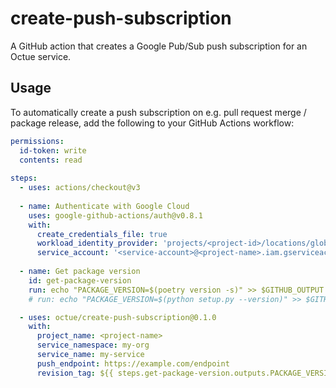 # create-push-subscription
A GitHub action that creates a Google Pub/Sub push subscription for an Octue service.

## Usage
To automatically create a push subscription on e.g. pull request merge / package release, add the following to your 
GitHub Actions workflow:

```yaml
permissions:
  id-token: write
  contents: read
  
steps:
  - uses: actions/checkout@v3
    
  - name: Authenticate with Google Cloud
    uses: google-github-actions/auth@v0.8.1
    with:
      create_credentials_file: true
      workload_identity_provider: 'projects/<project-id>/locations/global/workloadIdentityPools/<pool-name>/providers/<provider-name>'
      service_account: '<service-account>@<project-name>.iam.gserviceaccount.com'
      
  - name: Get package version
    id: get-package-version
    run: echo "PACKAGE_VERSION=$(poetry version -s)" >> $GITHUB_OUTPUT
    # run: echo "PACKAGE_VERSION=$(python setup.py --version)" >> $GITHUB_OUTPUT  <- Use this instead if your package uses a `setup.py` file.

  - uses: octue/create-push-subscription@0.1.0
    with:
      project_name: <project-name>
      service_namespace: my-org
      service_name: my-service
      push_endpoint: https://example.com/endpoint
      revision_tag: ${{ steps.get-package-version.outputs.PACKAGE_VERSION }}
```
